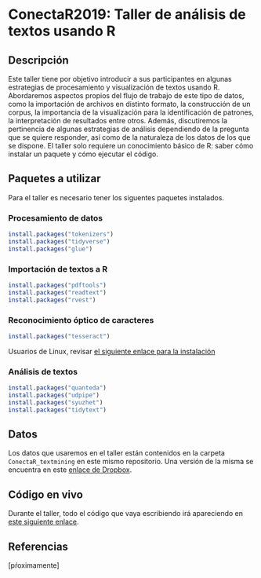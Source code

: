 # ConectaR2019: Taller de análisis de textos usando R


## Descripción
Este taller tiene por objetivo introducir a sus participantes en algunas estrategias de procesamiento y visualización de textos usando R. Abordaremos aspectos propios del flujo de trabajo de este tipo de datos, como la importación de archivos en distinto formato, la construcción de un corpus, la importancia de la visualización para la identificación de patrones, la interpretación de resultados  entre otros. Además, discutiremos la pertinencia de algunas estrategias de análisis dependiendo de la pregunta que se quiere responder, así como de la naturaleza de los datos de los que se dispone.
El taller solo requiere un conocimiento básico de R: saber cómo instalar un paquete y cómo ejecutar el código.

## Paquetes a utilizar
Para el taller es necesario tener los siguentes paquetes instalados.

### Procesamiento de datos

```r
install.packages("tokenizers")
install.packages("tidyverse")
install.packages("glue")
```

### Importación de textos a R

```r
install.packages("pdftools")
install.packages("readtext")
install.packages("rvest")
```

### Reconocimiento óptico de caracteres

```r
install.packages("tesseract")
```
Usuarios de Linux, revisar [el siguiente enlace para la instalación](https://github.com/ropensci/tesseract)

### Análisis de textos

```r
install.packages("quanteda")
install.packages("udpipe")
install.packages("syuzhet")
install.packages("tidytext")
```

## Datos
Los datos que usaremos en el taller están contenidos en la carpeta `ConectaR_textmining` en este mismo repositorio. Una versión de la misma se encuentra en este [enlace de Dropbox](https://www.dropbox.com/sh/x1u67e4cqi4zktz/AAAlpd7FIQshAlNhilVsN0uPa?dl=0).

## Código en vivo
Durante el taller, todo el código que vaya escribiendo irá apareciendo en [este siguiente enlace](https://www.dropbox.com/s/d3t0jlgpbtddnug/script_taller.R?dl=0).

## Referencias
[pŕoximamente]
